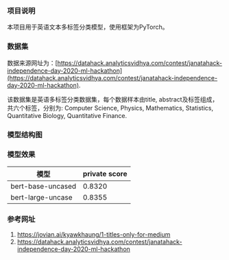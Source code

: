### 项目说明

本项目用于英语文本多标签分类模型，使用框架为PyTorch。
    
### 数据集
    
数据来源网址为：[https://datahack.analyticsvidhya.com/contest/janatahack-independence-day-2020-ml-hackathon](https://datahack.analyticsvidhya.com/contest/janatahack-independence-day-2020-ml-hackathon).

该数据集是英语多标签分类数据集，每个数据样本由title, abstract及标签组成，共六个标签，分别为: Computer Science, Physics, Mathematics, Statistics, Quantitative Biology, Quantitative Finance.

### 模型结构图

### 模型效果

|模型|private score|
|---|---|
|bert-base-uncased|0.8320|
|bert-large-uncase|0.8355|

### 参考网址
1. https://jovian.ai/kyawkhaung/1-titles-only-for-medium
2. https://datahack.analyticsvidhya.com/contest/janatahack-independence-day-2020-ml-hackathon